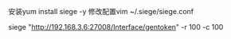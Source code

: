 安装yum install siege -y
修改配置vim ~/.siege/siege.conf

siege "http://192.168.3.6:27008/Interface/gentoken" -r 100 -c 100